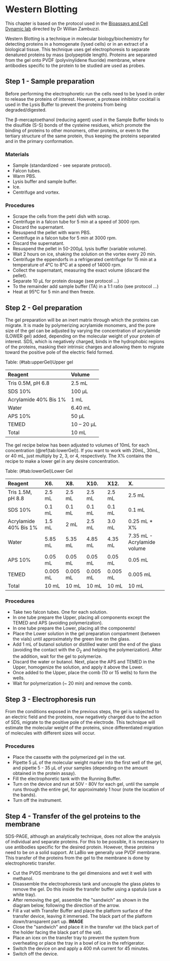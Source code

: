 # Western Blotting

This chapter is based on the protocol used in the [Bioassays and Cell Dynamic lab](https://www.instagram.com/bioassaysandcelldynamic/) directed by Dr Willian Zambuzzi.

Western Blotting is a technique in molecular biology/biochemistry for detecting proteins in a homogenate (lysed cells) or in an extract of a biological tissue. This technique uses gel electrophoresis to separate denatured proteins by mass (polypeptide length). Proteins are separated from the gel onto PVDF (polyvinylidene fluoride) membrane, where antibodies specific to the protein to be studied are used as probes.

## Step 1 - Sample preparation

Before performing the electrophoretic run the cells need to be lysed in order to release the proteins of interest. However, a protease inhibitor cocktail is used in the Lysis Buffer to prevent the proteins from being degraded/digested.

The β-mercaptoethanol (reducing agent) used in the Sample Buffer binds to the disulfide (S-S) bonds of the cysteine residues, which promote the binding of proteins to other monomers, other proteins, or even to the tertiary structure of the same protein, thus keeping the proteins separated and in the primary conformation.

### Materials

- Sample (standardized - see separate protocol).
- Falcon tubes.
- Warm PBS.
- Lysis buffer and sample buffer.
- Ice.
- Centrifuge and vortex.

### Procedures

-  Scrape the cells from the petri dish with scrap.
-  Centrifuge in a falcon tube for 5 min at a speed of 3000 rpm.
-  Discard the supernatant.
-  Resuspend the pellet with warm PBS.
-  Centrifuge in a falcon tube for 5 min at 3000 rpm.
-  Discard the supernatant.
-  Resuspend the pellet in 50-200μL lysis buffer (variable volume).
-  Wait 2 hours on ice, shaking the solution on the vortex every 20 min.
-  Centrifuge the eppendorfs in a refrigerated centrifuge for 15 min at a temperature of 4°C to 8°C at a speed of 14000 rpm.
-  Collect the supernatant, measuring the exact volume (discard the pellet).
-  Separate 10 μL for protein dosage (see protocol ...)
-  To the remainder add sample buffer (TA) in a 1:1 ratio (see protocol ...)
-  Heat at 95°C for 5 min and then freeze.

## Step 2 - Gel preparation  

The gel preparation will be an inert matrix through which the proteins can migrate. It is made by polymerizing acrylamide monomers, and the pore size of the gel can be adjusted by varying the concentration of acrylamide (LOWER gel) added, depending on the molecular weight of your protein of interest. SDS, which is negatively charged, binds in the hydrophobic regions of the proteins, masking their intrinsic charges and allowing them to migrate toward the positive pole of the electric field formed.


Table: (\#tab:upperGel)Upper gel

|Reagent               |Volume     |
|:---------------------|:----------|
|Tris 0.5M, pH 6.8     |2.5 mL     |
|SDS 10%               |100 µL     |
|Acrylamide 40% Bis 1% |1 mL       |
|Water                 |6.40 mL    |
|APS 10%               |50 µL      |
|TEMED                 |10 – 20 µL |
|Total                 |10 mL      |

The gel recipe below has been adjusted to volumes of 10mL for each concentration (\@ref(tab:lowerGel)). If you want to work with 20mL, 30mL, or 40 mL, just multiply by 2, 3, or 4, respectively. The X% contains the recipe to make a lower gel in any desire concentration.  


Table: (\#tab:lowerGel)Lower Gel

|Reagent               |X6.      |X8.      |X10.     |X12.     |X.                          |
|:---------------------|:--------|:--------|:--------|:--------|:---------------------------|
|Tris 1.5M, pH 8.8     |2.5 mL   |2.5 mL   |2.5 mL   |2.5 mL   |2.5 mL                      |
|SDS 10%               |0.1 mL   |0.1 mL   |0.1 mL   |0.1 mL   |0.1 mL                      |
|Acrylamide 40% Bis 1% |1.5 mL   |2 mL     |2.5 mL   |3.0 mL   |0.25 mL * X%                |
|Water                 |5.85 mL  |5.35 mL  |4.85 mL  |4.35 mL  |7.35 mL - Acrylamide volume |
|APS 10%               |0.05 mL  |0.05 mL  |0.05 mL  |0.05 mL  |0.05 mL                     |
|TEMED                 |0.005 mL |0.005 mL |0.005 mL |0.005 mL |0.005 mL                    |
|Total                 |10 mL    |10 mL    |10 mL    |10 mL    |10 mL                       |

### Procedures

-  Take two falcon tubes. One for each solution.  
-  In one tube prepare the Upper, placing all components except the TEMED and APS (avoiding polymerization).  
-  In one tube prepare the Lower, placing all the components!  
-  Place the Lower solution in the gel preparation compartment (between the vials) until approximately the green line on the glass.  
-  Add 1 mL of butanol solution or distilled water until the end of the glass (avoiding the contact with the $O_2$ and helping the polymerization). After the addition, wait for the gel to polymerize.  
-  Discard the water or butanol. Next, place the APS and TEMED in the Upper, homogenize the solution, and apply it above the Lower.  
-  Once added to the Upper, place the comb (10 or 15 wells) to form the wells.  
-  Wait for polymerization (~ 20 min) and remove the comb.  

## Step 3 - Electrophoresis run  

From the conditions exposed in the previous steps, the gel is subjected to an electric field and the proteins, now negatively charged due to the action of SDS, migrate to the positive pole of the electrode. This technique will estimate the molecular weight of the proteins, since differentiated migration of molecules with different sizes will occur.

### Procedures  

- 	Place the cassette with the polymerized gel in the vat.  
- 	Pipette 5 μL of the molecular weight marker into the first well of the gel, and pipette 5 - 35 μL of your samples (depending on the amount obtained in the protein assay).  
- 	Fill the electrophoretic tank with the Running Buffer.  
- 	Turn on the device and run at 50V - 80V for each gel, until the sample runs through the entire gel, for approximately 1 hour (note the location of the bands).  
- 	Turn off the instrument.  

## Step 4 - Transfer of the gel proteins to the membrane

SDS-PAGE, although an analytically technique, does not allow the analysis of individual and separate proteins. For this to be possible, it is necessary to use antibodies specific for the desired protein. However, these proteins need to be on a solid support. At LaBio we generally use PVDF membrane. This transfer of the proteins from the gel to the membrane is done by electrophoretic transfer.

- 	Cut the PVDS membrane to the gel dimensions and wet it well with methanol.  
- 	Disassemble the electrophoresis tank and uncouple the glass plates to remove the gel. Do this inside the transfer buffer using a spatula (use a white tray).  
- 	After removing the gel, assemble the "sandwich" as shown in the diagram below, following the direction of the arrow.  
- 	Fill a vat with Transfer Buffer and place the platform surface of the transfer device, leaving it immersed. The black part of the platform down/transparent part up.
**IMAGE**
- 	Close the "sandwich" and place it in the transfer vat (the black part of the holder facing the black part of the vat).  
- 	Place an icex on the transfer tray to prevent the system from overheating or place the tray in a bowl of ice in the refrigerator.  
- 	Switch the device on and apply a 400 mA current for 45 minutes.  
- 	Switch off the device.  


